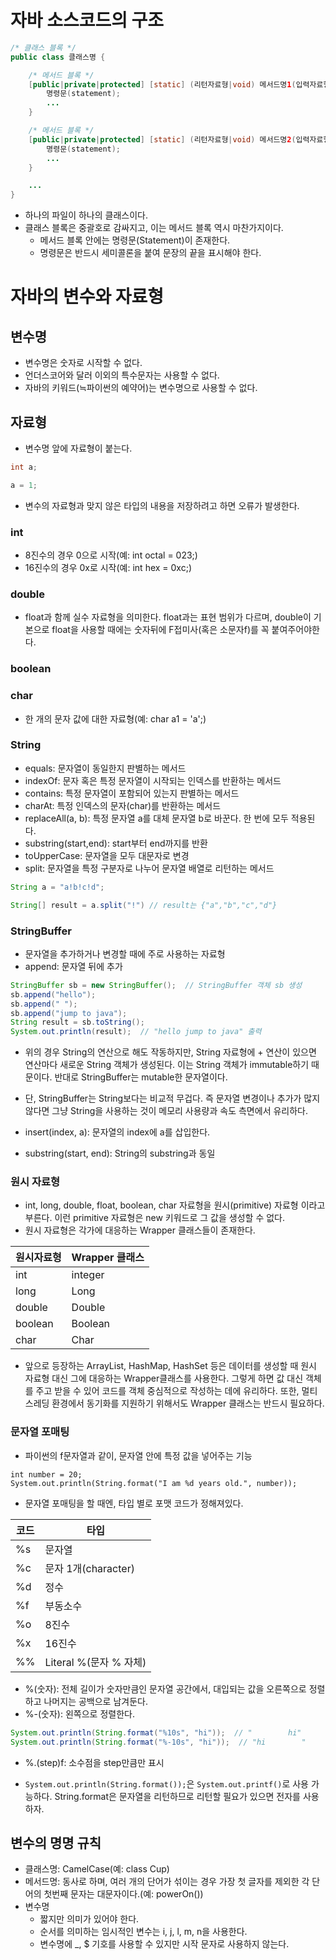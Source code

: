 # 자바 소스코드의 구조

```java
/* 클래스 블록 */
public class 클래스명 {

    /* 메서드 블록 */
    [public|private|protected] [static] (리턴자료형|void) 메서드명1(입력자료형 매개변수, ...) {
        명령문(statement);
        ...
    }

    /* 메서드 블록 */
    [public|private|protected] [static] (리턴자료형|void) 메서드명2(입력자료형 매개변수, ...) {
        명령문(statement);
        ...
    }

    ...
}
```
- 하나의 파일이 하나의 클래스이다.
- 클래스 블록은 중괄호로 감싸지고, 이는 메서드 블록 역시 마찬가지이다.
  - 메서드 블록 안에는 명령문(Statement)이 존재한다.
  - 명령문은 반드시 세미콜론을 붙여 문장의 끝을 표시해야 한다.


# 자바의 변수와 자료형
## 변수명
- 변수명은 숫자로 시작할 수 없다.
- 언더스코어와 달러 이외의 특수문자는 사용할 수 없다.
- 자바의 키워드(≒파이썬의 예약어)는 변수명으로 사용할 수 없다.

## 자료형
- 변수명 앞에 자료형이 붙는다.
```java
int a;

a = 1;
```
- 변수의 자료형과 맞지 않은 타입의 내용을 저장하려고 하면 오류가 발생한다.
### int
- 8진수의 경우 0으로 시작(예: int octal = 023;)
- 16진수의 경우 0x로 시작(예: int hex = 0xc;)
### double
- float과 함께 실수 자료형을 의미한다. float과는 표현 범위가 다르며, double이 기본으로 float을 사용할 때에는 숫자뒤에 F접미사(혹은 소문자f)를 꼭 붙여주어야한다.
### boolean
### char
- 한 개의 문자 값에 대한 자료형(예: char a1 = 'a';)
### String
- equals: 문자열이 동일한지 판별하는 메서드
- indexOf: 문자 혹은 특정 문자열이 시작되는 인덱스를 반환하는 메서드
- contains: 특정 문자열이 포함되어 있는지 판별하는 메서드
- charAt: 특정 인덱스의 문자(char)를 반환하는 메서드
- replaceAll(a, b): 특정 문자열 a를 대체 문자열 b로 바꾼다. 한 번에 모두 적용된다. 
- substring(start,end): start부터 end까지를 반환 
- toUpperCase: 문자열을 모두 대문자로 변경
- split: 문자열을 특정 구분자로 나누어 문자열 배열로 리턴하는 메서드
```java
String a = "a!b!c!d";

String[] result = a.split("!") // result는 {"a","b","c","d"}
```
### StringBuffer
- 문자열을 추가하거나 변경할 때에 주로 사용하는 자료형
- append: 문자열 뒤에 추가
```java
StringBuffer sb = new StringBuffer();  // StringBuffer 객체 sb 생성
sb.append("hello");
sb.append(" ");
sb.append("jump to java");
String result = sb.toString();
System.out.println(result);  // "hello jump to java" 출력
```
- 위의 경우 String의 연산으로 해도 작동하지만, String 자료형에 + 연산이 있으면 연산마다 새로운 String 객체가 생성된다. 이는 String 객체가 immutable하기 때문이다. 반대로 StringBuffer는 mutable한 문자열이다.
- 단, StringBuffer는 String보다는 비교적 무겁다. 즉 문자열 변경이나 추가가 많지 않다면 그냥 String을 사용하는 것이 메모리 사용량과 속도 측면에서 유리하다.

- insert(index, a): 문자열의 index에 a를 삽입한다.
- substring(start, end): String의 substring과 동일


### 원시 자료형
- int, long, double, float, boolean, char 자료형을 원시(primitive) 자료형 이라고 부른다. 이런 primitive 자료형은 new 키워드로 그 값을 생성할 수 없다.
- 원시 자료형은 각가에 대응하는 Wrapper 클래스들이 존재한다.


|원시자료형|Wrapper 클래스|
|---|---|
|int|integer|
|long|Long|
|double|Double|
|boolean|Boolean|
|char|Char|

- 앞으로 등장하는 ArrayList, HashMap, HashSet 등은 데이터를 생성할 때 원시 자료형 대신 그에 대응하는 Wrapper클래스를 사용한다. 그렇게 하면 값 대신 객체를 주고 받을 수 있어 코드를 객체 중심적으로 작성하는 데에 유리하다. 또한, 멀티스레딩 환경에서 동기화를 지원하기 위해서도 Wrapper 클래스는 반드시 필요하다.

### 문자열 포매팅
- 파이썬의 f문자열과 같이, 문자열 안에 특정 값을 넣어주는 기능
```
int number = 20;
System.out.println(String.format("I am %d years old.", number));
```
- 문자열 포매팅을 할 때엔, 타입 별로 포맷 코드가 정해져있다.

|코드|타입|
|---|---|
|%s|문자열|
|%c|문자 1개(character)|
|%d|정수|
|%f|부동소수|
|%o|8진수|
|%x|16진수|
|%%|Literal %(문자 % 자체)|

- %(숫자): 전체 길이가 숫자만큼인 문자열 공간에서, 대입되는 값을 오른쪽으로 정렬하고 나머지는 공백으로 남겨둔다.
- %-(숫자): 왼쪽으로 정렬한다.
```java
System.out.println(String.format("%10s", "hi"));  // "        hi"
System.out.println(String.format("%-10s", "hi"));  // "hi        "
```
- %.(step)f: 소수점을 step만큼만 표시

- `System.out.println(String.format());`은 `System.out.printf()`로 사용 가능하다. String.format은 문자열을 리턴하므로 리턴할 필요가 있으면 전자를 사용하자.

## 변수의 명명 규칙
- 클래스명: CamelCase(예: class Cup)
- 메서드명: 동사로 하며, 여러 개의 단어가 섞이는 경우 가장 첫 글자를 제외한 각 단어의 첫번째 문자는 대문자이다.(예: powerOn())
- 변수명
  - 짧지만 의미가 있어야 한다.
  - 순서를 의미하는 임시적인 변수는 i, j, l, m, n을 사용한다.
  - 변수명에 _, $ 기호를 사용할 수 있지만 시작 문자로 사용하지 않는다.